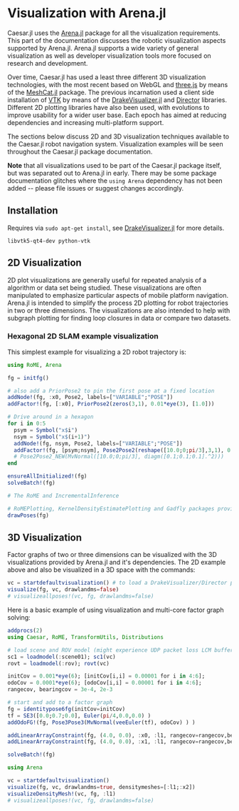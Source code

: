 # Visualization with Arena.jl

Caesar.jl uses the [Arena.jl](https://github.com/dehann/Arena.jl) package for all the visualization requirements.  This part of the documentation discusses the robotic visualization aspects supported by Arena.jl.
Arena.jl supports a wide variety of general visualization as well as developer visualization tools more focused on research and development.

Over time, Caesar.jl has used a least three different 3D visualization technologies, with the most recent based on WebGL and [three.js](https://threejs.org/) by means of the [MeshCat.jl](https://github.com/rdeits/MeshCat.jl) package.
The previous incarnation used a client side installation of [VTK](https://www.vtk.org/)  by means of the [DrakeVisualizer.jl](https://github.com/rdeits/DrakeVisualizer.jl) and [Director](https://github.com/RobotLocomotion/director) libraries.
Different 2D plotting libraries have also been used, with evolutions to improve usability for a wider user base.
Each epoch has aimed at reducing dependencies and increasing multi-platform support.

The sections below discuss 2D and 3D visualization techniques available to the Caesar.jl robot navigation system.
Visualization examples will be seen throughout the Caesar.jl package documentation.

**Note** that all visualizations used to be part of the Caesar.jl package itself, but was separated out to Arena.jl in early.
There may be some package documentation glitches where the `using Arena` dependency has not been added -- please file issues or suggest changes accordingly.

## Installation

Requires via ```sudo apt-get install```, see [DrakeVisualizer.jl](https://github.com/rdeits/DrakeVisualizer.jl) for more details.

    libvtk5-qt4-dev python-vtk


## 2D Visualization

2D plot visualizations are generally useful for repeated analysis of a algorithm or data set being studied.
These visualizations are often manipulated to emphasize particular aspects of mobile platform navigation.
Arena.jl is intended to simplify the process 2D plotting for robot trajectories in two or three dimensions.
The visualizations are also intended to help with subgraph plotting for finding loop closures in data or compare two datasets.

### Hexagonal 2D SLAM example visualization

This simplest example for visualizing a 2D robot trajectory is:
```julia
using RoME, Arena  

fg = initfg()

# also add a PriorPose2 to pin the first pose at a fixed location
addNode!(fg, :x0, Pose2, labels=["VARIABLE";"POSE"])
addFactor!(fg, [:x0], PriorPose2(zeros(3,1), 0.01*eye(3), [1.0]))

# Drive around in a hexagon
for i in 0:5
  psym = Symbol("x$i")
  nsym = Symbol("x$(i+1)")
  addNode!(fg, nsym, Pose2, labels=["VARIABLE";"POSE"])
  addFactor!(fg, [psym;nsym], Pose2Pose2(reshape([10.0;0;pi/3],3,1), 0.01*eye(3), [1.0]), autoinit=true )
  # Pose2Pose2_NEW(MvNormal([10.0;0;pi/3], diagm([0.1;0.1;0.1].^2)))
end

ensureAllInitialized!(fg)
solveBatch!(fg)

# The RoME and IncrementalInference

# RoMEPlotting, KernelDensityEstimatePlotting and Gadfly packages provide the 2D visualization
drawPoses(fg)
```

## 3D Visualization

Factor graphs of two or three dimensions can be visualized with the 3D visualizations provided by Arena.jl and it's dependencies.
The 2D example above and also be visualized in a 3D space with the commands:
```julia
vc = startdefaultvisualization() # to load a DrakeVisualizer/Director process instance
visualize(fg, vc, drawlandms=false)
# visualizeallposes!(vc, fg, drawlandms=false)
```  

Here is a basic example of using visualization and multi-core factor graph solving:
```julia
addprocs(2)
using Caesar, RoME, TransformUtils, Distributions

# load scene and ROV model (might experience UDP packet loss LCM buffer not set)
sc1 = loadmodel(:scene01); sc1(vc)
rovt = loadmodel(:rov); rovt(vc)

initCov = 0.001*eye(6); [initCov[i,i] = 0.00001 for i in 4:6];
odoCov = 0.0001*eye(6); [odoCov[i,i] = 0.00001 for i in 4:6];
rangecov, bearingcov = 3e-4, 2e-3

# start and add to a factor graph
fg = identitypose6fg(initCov=initCov)
tf = SE3([0.0;0.7;0.0], Euler(pi/4,0.0,0.0) )
addOdoFG!(fg, Pose3Pose3(MvNormal(veeEuler(tf), odoCov) ) )

addLinearArrayConstraint(fg, (4.0, 0.0), :x0, :l1, rangecov=rangecov,bearingcov=bearingcov)
addLinearArrayConstraint(fg, (4.0, 0.0), :x1, :l1, rangecov=rangecov,bearingcov=bearingcov)

solveBatch!(fg)

using Arena

vc = startdefaultvisualization()
visualize(fg, vc, drawlandms=true, densitymeshes=[:l1;:x2])
visualizeDensityMesh!(vc, fg, :l1)
# visualizeallposes!(vc, fg, drawlandms=false)
```
